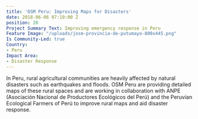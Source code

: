 ```yaml
---
title: 'OSM Peru: Improving Maps for Disasters'
date: 2018-06-06 07:19:00 Z
position: 20
Project Summary Text: Improving emergency response in Peru
Feature Image: "/uploads/josm-provincia-de-putumayo-800x445.png"
Is Community-Led: true
Country:
- Peru
Impact Area:
- Disaster Response
---
```


In Peru, rural agricultural communities are heavily affected by natural disasters such as earthquakes and floods. OSM Peru are  providing detailed maps of these rural spaces and are working in collaboration with ANPE (Asociación Nacional de Productores Ecológicos del Perú) and the Peruvian Ecological Farmers of Perú to improve rural maps and aid disaster response. 